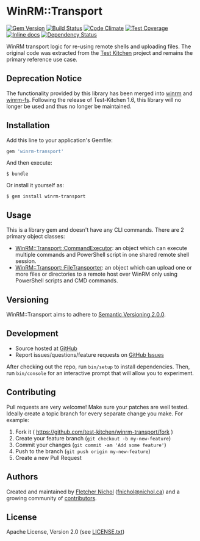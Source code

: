 # WinRM::Transport

[![Gem Version](https://badge.fury.io/rb/winrm-transport.svg)](http://badge.fury.io/rb/winrm-transport)
[![Build Status](https://secure.travis-ci.org/test-kitchen/winrm-transport.svg?branch=master)](https://travis-ci.org/test-kitchen/winrm-transport)
[![Code Climate](https://codeclimate.com/github/test-kitchen/winrm-transport.svg)](https://codeclimate.com/github/test-kitchen/winrm-transport)
[![Test Coverage](https://codeclimate.com/github/test-kitchen/winrm-transport/badges/coverage.svg)](https://codeclimate.com/github/test-kitchen/winrm-transport)
[![Inline docs](http://inch-ci.org/github/test-kitchen/winrm-transport.svg?branch=master)](http://inch-ci.org/github/test-kitchen/winrm-transport)
[![Dependency Status](https://gemnasium.com/test-kitchen/winrm-transport.svg)](https://gemnasium.com/test-kitchen/winrm-transport)

WinRM transport logic for re-using remote shells and uploading files. The original code was extracted from the [Test Kitchen][test_kitchen] project and remains the primary reference use case.

## Deprecation Notice

The functionality provided by this library has been merged into [winrm](https://github.com/WinRb/WinRM) and [winrm-fs](https://github.com/WinRb/WinRM-fs). Following the release of Test-Kitchen 1.6, this library will no longer be used and thus no longer be maintained.

## Installation

Add this line to your application's Gemfile:

```ruby
gem 'winrm-transport'
```

And then execute:

    $ bundle

Or install it yourself as:

    $ gem install winrm-transport

## Usage

This is a library gem and doesn't have any CLI commands. There are 2 primary object classes:

* [WinRM::Transport::CommandExecutor][command_executor]: an object which can
  execute multiple commands and PowerShell script in one shared remote shell
  session.
* [WinRM::Transport::FileTransporter][file_transporter]: an object which can
  upload one or more files or directories to a remote host over WinRM only
  using PowerShell scripts and CMD commands.

## Versioning

WinRM::Transport aims to adhere to [Semantic Versioning 2.0.0][semver].

## Development

* Source hosted at [GitHub][repo]
* Report issues/questions/feature requests on [GitHub Issues][issues]

After checking out the repo, run `bin/setup` to install dependencies. Then, run
`bin/console` for an interactive prompt that will allow you to experiment.

## Contributing

Pull requests are very welcome! Make sure your patches are well tested.
Ideally create a topic branch for every separate change you make. For
example:

1. Fork it ( https://github.com/test-kitchen/winrm-transport/fork )
2. Create your feature branch (`git checkout -b my-new-feature`)
3. Commit your changes (`git commit -am 'Add some feature'`)
4. Push to the branch (`git push origin my-new-feature`)
5. Create a new Pull Request

## Authors

Created and maintained by [Fletcher Nichol][fnichol] (<fnichol@nichol.ca>) and
a growing community of [contributors][contributors].

## License

Apache License, Version 2.0 (see [LICENSE.txt][license])

[command_executor]: https://github.com/test-kitchen/winrm-transport/blob/master/lib/winrm/transport/command_executor.rb
[contributors]: https://github.com/test-kitchen/winrm-transport/graphs/contributors
[file_transporter]: https://github.com/test-kitchen/winrm-transport/blob/master/lib/winrm/transport/file_transporter.rb
[fnichol]: https://github.com/fnichol
[issues]: https://github.com/test-kitchen/winrm-transport/issues
[license]: https://github.com/test-kitchen/winrm-transport/blob/master/LICENSE.txt
[repo]: https://github.com/test-kitchen/winrm-transport
[semver]: http://semver.org/
[test_kitchen]: http://kitchen.ci
